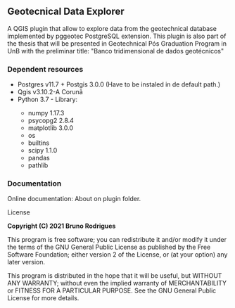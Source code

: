<h2> Geotecnical Data Explorer </h2>
<p>A QGIS plugin that allow to explore data from the geotechnical database implemented by pggeotec PostgreSQL extension. This plugin is also part of the thesis that will be presented in Geotechnical Pós Graduation Program in UnB with the preliminar title: "Banco tridimensional de dados geotécnicos"</p>
<h3> Dependent resources </h3>
<ul>
                    <li>Postgres v11.7 + Postgis 3.0.0 (Have to be instaled in de default path.)</li>
                    <li>Qgis v3.10.2-A Corunã</li>
                    <li>Python 3.7 - Library: </li>
                    <ul>
                        <div id="python-modules">
                            <div id="python-modules-p1">
                                <li>numpy 1.17.3</li>
                                <li>psycopg2 2.8.4</li>
                                <li>matplotlib 3.0.0</li>
                                <li>os</li>
                                <li>builtins</li>
                                <li>scipy 1.1.0</li>
                                <li>pandas</li>
                                <li>pathlib</li>
                            </div>
                        </div>
                    </ul>
                </ul>

<h3> Documentation </h3>
<p> Online documentation: About on plugin folder.</p>
<p> License</p>
<p><b> Copyright (C) 2021 Bruno Rodrigues</b></p>

<p>This program is free software; you can redistribute it and/or modify it under the terms of the GNU General Public License as published by the Free Software Foundation; either version 2 of the License, or (at your option) any later version.</p>
<p>This program is distributed in the hope that it will be useful, but WITHOUT ANY WARRANTY; without even the implied warranty of MERCHANTABILITY or FITNESS FOR A PARTICULAR PURPOSE. See the GNU General Public License for more details. </p>

